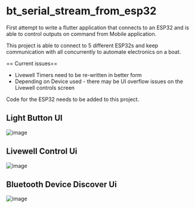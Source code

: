 # bt_serial_stream_from_esp32

First attempt to write a flutter application that connects to an ESP32 and is able to control outputs on command from Mobile application. 

This project is able to connect to 5 different ESP32s and keep communication with all concurrently to automate electronics on a boat. 

== Current issues==
- Livewell Timers need to be re-written in better form
- Depending on Device used - there may be UI overflow issues on the Livewell controls screen 

Code for the ESP32 needs to be added to this project. 


## Light Button UI
![image](https://user-images.githubusercontent.com/46823960/147960665-39205bb1-49af-4db9-9307-51fc75942662.png)

## Livewell Control Ui

![image](https://user-images.githubusercontent.com/46823960/147960777-fe5acf8b-078e-4b5b-bec6-38f4db799b59.png)
## Bluetooth Device Discover Ui
![image](https://user-images.githubusercontent.com/46823960/147960742-696b7957-24fb-4af7-8191-66ea02d9929a.png)
